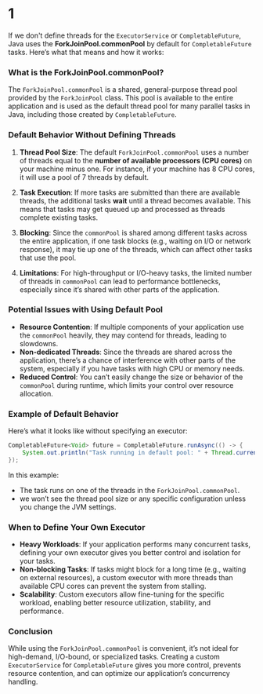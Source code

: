 # 1
If we don't define threads for the `ExecutorService` or `CompletableFuture`, Java uses the **ForkJoinPool.commonPool** by default for `CompletableFuture` tasks. Here’s what that means and how it works:

### What is the ForkJoinPool.commonPool?
The `ForkJoinPool.commonPool` is a shared, general-purpose thread pool provided by the `ForkJoinPool` class. This pool is available to the entire application and is used as the default thread pool for many parallel tasks in Java, including those created by `CompletableFuture`.

### Default Behavior Without Defining Threads
1. **Thread Pool Size**: The default `ForkJoinPool.commonPool` uses a number of threads equal to the **number of available processors (CPU cores)** on your machine minus one. For instance, if your machine has 8 CPU cores, it will use a pool of 7 threads by default.
  
2. **Task Execution**: If more tasks are submitted than there are available threads, the additional tasks **wait** until a thread becomes available. This means that tasks may get queued up and processed as threads complete existing tasks.

3. **Blocking**: Since the `commonPool` is shared among different tasks across the entire application, if one task blocks (e.g., waiting on I/O or network response), it may tie up one of the threads, which can affect other tasks that use the pool.

4. **Limitations**: For high-throughput or I/O-heavy tasks, the limited number of threads in `commonPool` can lead to performance bottlenecks, especially since it’s shared with other parts of the application.

### Potential Issues with Using Default Pool
- **Resource Contention**: If multiple components of your application use the `commonPool` heavily, they may contend for threads, leading to slowdowns.
- **Non-dedicated Threads**: Since the threads are shared across the application, there’s a chance of interference with other parts of the system, especially if you have tasks with high CPU or memory needs.
- **Reduced Control**: You can’t easily change the size or behavior of the `commonPool` during runtime, which limits your control over resource allocation.

### Example of Default Behavior
Here’s what it looks like without specifying an executor:

```java
CompletableFuture<Void> future = CompletableFuture.runAsync(() -> {
    System.out.println("Task running in default pool: " + Thread.currentThread().getName());
});
```

In this example:
- The task runs on one of the threads in the `ForkJoinPool.commonPool`.
- we won’t see the thread pool size or any specific configuration unless you change the JVM settings.

### When to Define Your Own Executor
- **Heavy Workloads**: If your application performs many concurrent tasks, defining your own executor gives you better control and isolation for your tasks.
- **Non-blocking Tasks**: If tasks might block for a long time (e.g., waiting on external resources), a custom executor with more threads than available CPU cores can prevent the system from stalling.
- **Scalability**: Custom executors allow fine-tuning for the specific workload, enabling better resource utilization, stability, and performance.

### Conclusion
While using the `ForkJoinPool.commonPool` is convenient, it’s not ideal for high-demand, I/O-bound, or specialized tasks. Creating a custom `ExecutorService` for `CompletableFuture` gives you more control, prevents resource contention, and can optimize our application’s concurrency handling.
